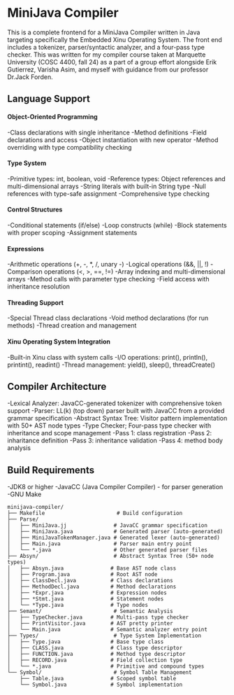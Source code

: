 # MiniJava Compiler

This is a complete frontend for a MiniJava Compiler written in Java targeting specifically the Embedded Xinu Operating System. The front end includes a tokenizer, parser/syntactic analyzer, and a four-pass type checker. This was written for my compiler course taken at Marquette University (COSC 4400, fall 24) as a part of a group effort alongside Erik Gutierrez, Varisha Asim, and myself with guidance from our professor Dr.Jack Forden. 

## Language Support

#### Object-Oriented Programming

-Class declarations with single inheritance
-Method definitions 
-Field declarations and access
-Object instantiation with new operator
-Method overriding with type compatibility checking


#### Type System

-Primitive types: int, boolean, void
-Reference types: Object references and multi-dimensional arrays
-String literals with built-in String type
-Null references with type-safe assignment
-Comprehensive type checking


#### Control Structures

-Conditional statements (if/else)
-Loop constructs (while)
-Block statements with proper scoping
-Assignment statements


#### Expressions

-Arithmetic operations (+, -, *, /, unary -)
-Logical operations (&&, ||, !)
-Comparison operations (<, >, ==, !=)
-Array indexing and multi-dimensional arrays
-Method calls with parameter type checking
-Field access with inheritance resolution


#### Threading Support

-Special Thread class declarations
-Void method declarations (for run methods)
-Thread creation and management


#### Xinu Operating System Integration

-Built-in Xinu class with system calls
-I/O operations: print(), println(), printint(), readint()
-Thread management: yield(), sleep(), threadCreate()

## Compiler Architecture

-Lexical Analyzer: JavaCC-generated tokenizer with comprehensive token support
-Parser: LL(k) (top down) parser built with JavaCC from a provided grammar specification
-Abstract Syntax Tree: Visitor pattern implementation with 50+ AST node types
-Type Checker; Four-pass type checker with inheritance and scope management
    -Pass 1: class registration
    -Pass 2: inharitance definition
    -Pass 3: inheritance validation
    -Pass 4: method body analysis

## Build Requirements

-JDK8 or higher
-JavaCC (Java Compiler Compiler) - for parser generation
-GNU Make

```
minijava-compiler/
├── Makefile                       # Build configuration
├── Parse/
│   ├── MiniJava.jj               # JavaCC grammar specification
│   ├── MiniJava.java             # Generated parser (auto-generated)
│   ├── MiniJavaTokenManager.java # Generated lexer (auto-generated)
│   ├── Main.java                 # Parser main entry point
│   └── *.java                    # Other generated parser files
├── Absyn/                        # Abstract Syntax Tree (50+ node types)
│   ├── Absyn.java               # Base AST node class
│   ├── Program.java             # Root AST node
│   ├── ClassDecl.java           # Class declarations
│   ├── MethodDecl.java          # Method declarations
│   ├── *Expr.java               # Expression nodes
│   ├── *Stmt.java               # Statement nodes
│   └── *Type.java               # Type nodes
├── Semant/                       # Semantic Analysis
│   ├── TypeChecker.java         # Multi-pass type checker
│   ├── PrintVisitor.java        # AST pretty printer
│   └── Main.java                # Semantic analyzer entry point
├── Types/                        # Type System Implementation
│   ├── Type.java                # Base type class
│   ├── CLASS.java               # Class type descriptor
│   ├── FUNCTION.java            # Method type descriptor
│   ├── RECORD.java              # Field collection type
│   └── *.java                   # Primitive and compound types
└── Symbol/                       # Symbol Table Management
    ├── Table.java               # Scoped symbol table
    └── Symbol.java              # Symbol implementation
```
